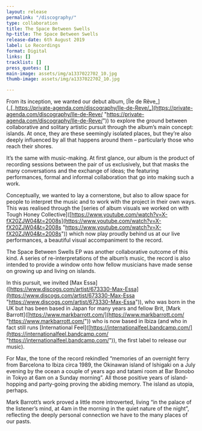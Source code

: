 ```yaml
---
layout: release
permalink: "/discography/"
type: collaboration
title: The Space Between Swells
hp-title: The Space Between Swells
release-date: 6th August 2019
label: Lo Recordings
format: Digital
links: []
tracklist: []
press_quotes: []
main-image: assets/img/a1337022702_10.jpg
thumb-image: assets/img/a1337022702_10.jpg

---
```

From its inception, we wanted our debut album, \[Île de Rêve_\](_[_https://private-agenda.com/discography/Ile-de-Reve/_](https://private-agenda.com/discography/Ile-de-Reve/ "https://private-agenda.com/discography/Ile-de-Reve/")) to explore the ground between collaborative and solitary artistic pursuit through the album’s main concept: islands. At once, they are these seemingly isolated places, but they’re also deeply influenced by all that happens around them – particularly those who reach their shores.

It’s the same with music-making. At first glance, our album is the product of recording sessions between the pair of us exclusively, but that masks the many conversations and the exchange of ideas; the featuring performances, formal and informal collaboration that go into making such a work.

Conceptually, we wanted to lay a cornerstone, but also to allow space for people to interpret the music and to work with the project in their own ways. This was realised through the \[series of album visuals we worked on with Tough Honey Collective\]([https://www.youtube.com/watch?v=X-fX20ZJW04&t=2008s](https://www.youtube.com/watch?v=X-fX20ZJW04&t=2008s "https://www.youtube.com/watch?v=X-fX20ZJW04&t=2008s")) which now play proudly behind us at our live performances, a beautiful visual accompaniment to the record.

The Space Between Swells EP was another collaborative outcome of this kind. A series of re-interpretations of the album’s music, the record is also intended to provide a window onto how fellow musicians have made sense on growing up and living on islands.

In this pursuit, we invited \[Max Essa\]([https://www.discogs.com/artist/673330-Max-Essa](https://www.discogs.com/artist/673330-Max-Essa "https://www.discogs.com/artist/673330-Max-Essa")), who was born in the UK but has been based in Japan for many years and fellow Brit, \[Mark Barrott\]([https://www.markbarrott.com/](https://www.markbarrott.com/ "https://www.markbarrott.com/")) who is now based in Ibiza (and who in fact still runs \[International Feel\]([https://internationalfeel.bandcamp.com/](https://internationalfeel.bandcamp.com/ "https://internationalfeel.bandcamp.com/")), the first label to release our music).

For Max, the tone of the record rekindled “memories of an overnight ferry from Barcelona to Ibiza circa 1989, the Okinawan island of Ishigaki on a July evening by the ocean a couple of years ago and tatami room at Bar Bonobo in Tokyo at 6am on a Sunday morning”. All those positive years of island-hopping and party-going proving the abiding memory. The island as utopia, perhaps.

Mark Barrott’s work proved a little more introverted, living “in the palace of the listener’s mind, at 4am in the morning in the quiet nature of the night”, reflecting the deeply personal connection we have to the many places of our pasts.